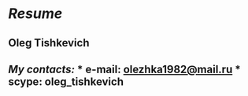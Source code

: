 # **_Resume_**
## **Oleg Tishkevich**
## *My contacts:* * e-mail: olezhka1982@mail.ru * scype: oleg_tishkevich 